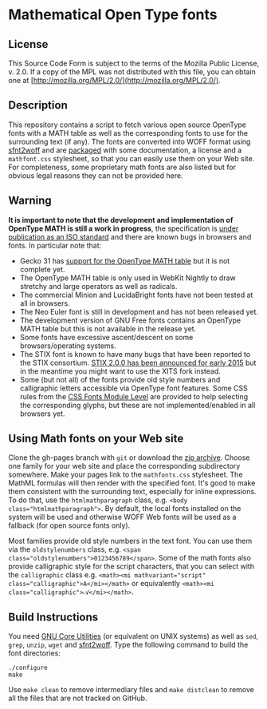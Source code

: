 Mathematical Open Type fonts
============================

License
-------

This Source Code Form is subject to the terms of the Mozilla Public
License, v. 2.0. If a copy of the MPL was not distributed with this
file, you can obtain one at
[http://mozilla.org/MPL/2.0/](http://mozilla.org/MPL/2.0/).

Description
-----------

This repository contains a script to fetch various open source OpenType fonts
with a MATH table as well as the corresponding fonts to use for the surrounding
text (if any). The fonts are converted into WOFF format
using [sfnt2woff](https://people.mozilla.org/~jkew/woff/woff-code-latest.zip)
and are
[packaged](https://github.com/fred-wang/MathFonts/archive/gh-pages.zip) with
some documentation, a license and a `mathfont.css` stylesheet, so that you can
easily use them on your Web site. For completeness, some proprietary math fonts
are also listed but for obvious legal reasons they can not be provided
here.

Warning
-------

**It is important to note that the development and implementation of OpenType
MATH is still a work in progress**, the specification is [under publication as an ISO standard](http://www.iso.org/iso/home/store/catalogue_ics/catalogue_detail_ics.htm?csnumber=66391) and there are known bugs in browsers and fonts.
In particular note that:

- Gecko 31 has [support for the OpenType MATH table](https://wiki.mozilla.org/MathML:Open_Type_MATH_Table) but it is not complete yet.
- The OpenType MATH table is only used in WebKit Nightly to draw stretchy and
  large operators as well as radicals.
- The commercial Minion and LucidaBright fonts have not been tested at all in
  browsers.
- The Neo Euler font is still in development and has not been released yet.
- The development version of GNU Free fonts contains an OpenType MATH table
  but this is not available in the release yet.
- Some fonts have excessive ascent/descent on some browsers/operating systems.
- The STIX font is known to have many bugs that have been reported to the
  STIX consortium. [STIX 2.0.0 has been announced for early 2015](http://www.stixfonts.org/) but in the meantime you might want to use the XITS fork instead.
- Some (but not all) of the fonts provide old style numbers and calligraphic
  letters accessible via OpenType font features. Some CSS rules from the
  [CSS Fonts Module Level](http://dev.w3.org/csswg/css-fonts/)
  are provided to help selecting the corresponding glyphs, but these are not
  implemented/enabled in all browsers yet.

Using Math fonts on your Web site
---------------------------------

Clone the gh-pages branch with `git` or download the
[zip archive](https://github.com/fred-wang/MathFonts/archive/gh-pages.zip). Choose
one family for your web site and place the corresponding subdirectory somewhere.
Make your pages link to the `mathfonts.css` stylesheet. The MathML formulas
will then render with the specified font. It's good to make them consistent
with the surrounding text, especially for inline expressions. To do that,
use the `htmlmathparagraph` class, e.g. `<body class="htmlmathparagraph">`.
By default, the local fonts installed on the system will be used and otherwise
WOFF Web fonts will be used as a fallback (for open source fonts only).

Most families provide old style numbers in the text font. You can use them via
the `oldstylenumbers` class, e.g.
`<span class="oldstylenumbers">0123456789</span>`. Some of the math fonts also
provide calligraphic style for the script characters, that you can select
with the `calligraphic` class e.g.
`<math><mi mathvariant="script" class="calligraphic">A</mi></math>` or
equivalently `<math><mi class="calligraphic">𝒜</mi></math>`.

Build Instructions
------------------

You need [GNU Core Utilities](https://en.wikipedia.org/wiki/GNU_Core_Utilities)
(or equivalent on UNIX systems) as well as `sed`, `grep`, `unzip`, `wget` and
[sfnt2woff](https://people.mozilla.org/~jkew/woff/woff-code-latest.zip). Type
the following command to build the font directories:

    ./configure
    make

Use `make clean` to remove intermediary files and `make distclean` to remove
all the files that are not tracked on GitHub.
